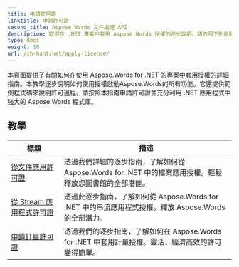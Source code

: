 ```yaml
---
title: 申請許可證
linktitle: 申請許可證
second_title: Aspose.Words 文件處理 API
description: 取得在 .NET 專案中套用 Aspose.Words 授權的逐步說明。請依照下列步驟啟用 Aspose.Words 函式庫的全部功能。
type: docs
weight: 10
url: /zh-hant/net/apply-license/
---
```


本頁面提供了有關如何在使用 Aspose.Words for .NET 的專案中套用授權的詳細指南。本教學逐步說明如何使用授權啟動Aspose.Words的所有功能。它還提供範例程式碼來說明許可過程。請按照本指南申請許可證並充分利用 .NET 應用程式中強大的 Aspose.Words 程式庫。

 ## 教學
| 標題 | 描述 |
| --- | --- |
| [從文件應用許可證](./apply-license-from-file/) | 透過我們詳細的逐步指南，了解如何從 Aspose.Words for .NET 中的檔案應用授權。輕鬆釋放您圖書館的全部潛能。 |
| [從 Stream 應用程式許可證](./apply-license-from-stream/) | 透過此逐步指南，了解如何從 Aspose.Words for .NET 中的串流應用程式授權。釋放 Aspose.Words 的全部潛力。 |
| [申請計量許可證](./apply-metered-license/) | 透過我們的逐步指南，了解如何在 Aspose.Words for .NET 中套用計量授權。靈活、經濟高效的許可變得簡單。 |